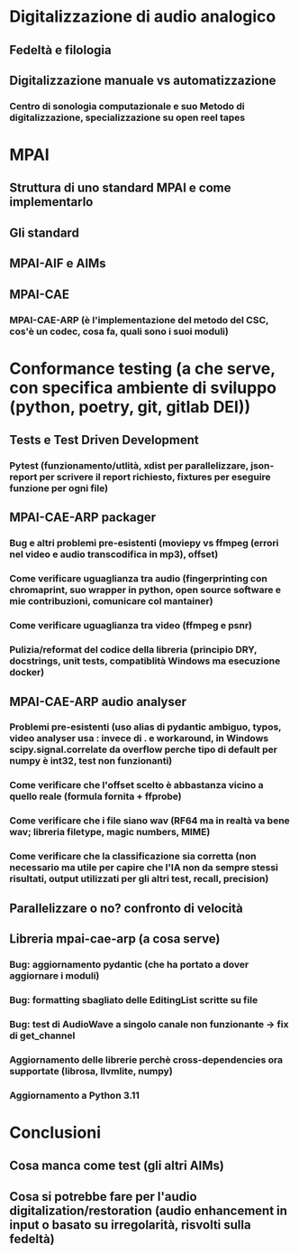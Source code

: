 # Digitalizzazione di audio analogico

## Fedeltà e filologia

## Digitalizzazione manuale vs automatizzazione

### Centro di sonologia computazionale e suo Metodo di digitalizzazione, specializzazione su open reel tapes


# MPAI

## Struttura di uno standard MPAI e come implementarlo

## Gli standard

## MPAI-AIF e AIMs

## MPAI-CAE

### MPAI-CAE-ARP (è l'implementazione del metodo del CSC, cos'è un codec, cosa fa, quali sono i suoi moduli)


# Conformance testing (a che serve, con specifica ambiente di sviluppo (python, poetry, git, gitlab DEI))

## Tests e Test Driven Development

### Pytest (funzionamento/utlità, xdist per parallelizzare, json-report per scrivere il report richiesto, fixtures per eseguire funzione per ogni file)

## MPAI-CAE-ARP packager

### Bug e altri problemi pre-esistenti (moviepy vs ffmpeg (errori nel video e audio transcodifica in mp3), offset)

### Come verificare uguaglianza tra audio (fingerprinting con chromaprint, suo wrapper in python, open source software e mie contribuzioni, comunicare col mantainer)

### Come verificare uguaglianza tra video (ffmpeg e psnr)

### Pulizia/reformat del codice della libreria (principio DRY, docstrings, unit tests, compatiblità Windows ma esecuzione docker)

## MPAI-CAE-ARP audio analyser

### Problemi pre-esistenti (uso alias di pydantic ambiguo, typos, video analyser usa : invece di . e workaround, in Windows scipy.signal.correlate da overflow perche tipo di default per numpy è int32, test non funzionanti)

### Come verificare che l'offset scelto è abbastanza vicino a quello reale (formula fornita + ffprobe)

### Come verificare che i file siano wav (RF64 ma in realtà va bene wav; libreria filetype, magic numbers, MIME)

### Come verificare che la classificazione sia corretta (non necessario ma utile per capire che l'IA non da sempre stessi risultati, output utilizzati per gli altri test, recall, precision)

## Parallelizzare o no? confronto di velocità

## Libreria mpai-cae-arp (a cosa serve)

### Bug: aggiornamento pydantic (che ha portato a dover aggiornare i moduli)

### Bug: formatting sbagliato delle EditingList scritte su file

### Bug: test di AudioWave a singolo canale non funzionante -> fix di get_channel

### Aggiornamento delle librerie perchè cross-dependencies ora supportate (librosa, llvmlite, numpy)

### Aggiornamento a Python 3.11


# Conclusioni

## Cosa manca come test (gli altri AIMs)

## Cosa si potrebbe fare per l'audio digitalization/restoration (audio enhancement in input o basato su irregolarità, risvolti sulla fedeltà)
